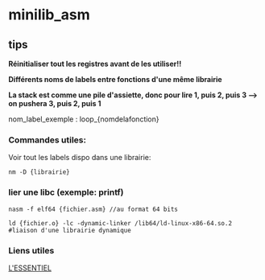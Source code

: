 # minilib_asm

## tips

  **Réinitialiser tout les registres avant de les utiliser!!**

  **Différents noms de labels entre fonctions d'une même librairie**

  **La stack est comme une pile d'assiette, donc pour lire 1, puis 2, puis 3 --> on pushera 3, puis 2, puis 1**

  nom_label_exemple : loop_{nomdelafonction}

  ### Commandes utiles:

  Voir tout les labels dispo dans une librairie:

    nm -D {librairie}

  ### lier une libc (exemple: printf)

    nasm -f elf64 {fichier.asm} //au format 64 bits

    ld {fichier.o} -lc -dynamic-linker /lib64/ld-linux-x86-64.so.2 #liaison d'une librairie dynamique

  ### Liens utiles

  [L'ESSENTIEL](https://chromium.googlesource.com/chromiumos/docs/+/HEAD/constants/syscalls.md)

